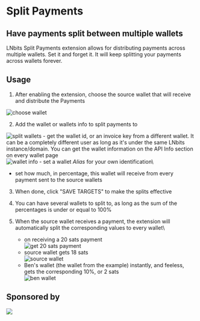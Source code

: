 # Split Payments

## Have payments split between multiple wallets

LNbits Split Payments extension allows for distributing payments across multiple wallets. Set it and forget it. It will keep splitting your payments across wallets forever.

## Usage

1. After enabling the extension, choose the source wallet that will receive and distribute the Payments

![choose wallet](https://i.imgur.com/nPQudqL.png)

2. Add the wallet or wallets info to split payments to

![split wallets](https://i.imgur.com/5hCNWpg.png) - get the wallet id, or an invoice key from a different wallet. It can be a completely different user as long as it's under the same LNbits instance/domain. You can get the wallet information on the API Info section on every wallet page\
 ![wallet info](https://i.imgur.com/betqflC.png) - set a wallet _Alias_ for your own identification\

- set how much, in percentage, this wallet will receive from every payment sent to the source wallets

3. When done, click "SAVE TARGETS" to make the splits effective

4. You can have several wallets to split to, as long as the sum of the percentages is under or equal to 100%

5. When the source wallet receives a payment, the extension will automatically split the corresponding values to every wallet\
   - on receiving a 20 sats payment\
     ![get 20 sats payment](https://i.imgur.com/BKp0xvy.png)
   - source wallet gets 18 sats\
     ![source wallet](https://i.imgur.com/GCxDZ5s.png)
   - Ben's wallet (the wallet from the example) instantly, and feeless, gets the corresponding 10%, or 2 sats\
     ![ben wallet](https://i.imgur.com/MfsccNa.png)

## Sponsored by

[![](https://cdn.shopify.com/s/files/1/0826/9235/files/cryptograffiti_logo_clear_background.png?v=1504730421)](https://cryptograffiti.com/)
